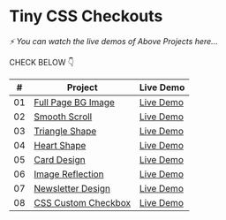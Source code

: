 # Tiny CSS Checkouts


_⚡ You can watch the live demos of Above Projects here..._


CHECK BELOW 👇

|  #  | Project                                                                                                                     | Live Demo                                                                         |
| :-: | --------------------------------------------------------------------------------------------------------------------------- | --------------------------------------------------------------------------------- |
| 01  | [Full Page BG Image](https://github.com/queryravindra/CSS-Checkouts/tree/master/1.Full%20Page%20BG%20Image)                             | [Live Demo](https://css-fullpage-bg-image.netlify.app/)               |
| 02  | [Smooth Scroll](https://github.com/queryravindra/CSS-Checkouts/tree/master/2.Smooth%20Scroll)                               | [Live Demo](https://css-smooth-scrolling.netlify.app/)                |
| 03  | [Triangle Shape](https://github.com/queryravindra/CSS-Checkouts/tree/master/3.Triangle%20Shape)                       | [Live Demo](https://css-triangle-shape.netlify.app/) |
| 04  | [Heart Shape](https://github.com/queryravindra/CSS-Checkouts/tree/master/4.Heart%20Shape)                          | [Live Demo](https://css-heart-shape.netlify.app)          |
| 05  | [Card Design](https://github.com/queryravindra/CSS-Checkouts/tree/master/05.Card%20Design)                          | [Live Demo](https://css-card-design.netlify.app)          |
| 06  | [Image Reflection](https://github.com/queryravindra/CSS-Checkouts/tree/master/06.Image%20Reflection)                          | [Live Demo](https://css-image-reflection.netlify.app/)          |
| 07  | [Newsletter Design](https://github.com/queryravindra/CSS-Checkouts/tree/master/07.Newsletter%20Design)                          | [Live Demo](https://css-newsletter-design.netlify.app/)          |
| 08  | [CSS Custom Checkbox](https://github.com/queryravindra/CSS-Checkouts/tree/master/08.CSS%20Custom%20Checkbox)                          | [Live Demo](https://css-custom-checkbox.netlify.app/)          |